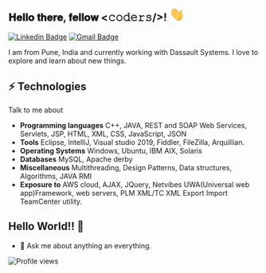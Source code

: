 <h2> 𝐇𝐞𝐥𝐥𝐨 𝐭𝐡𝐞𝐫𝐞, 𝐟𝐞𝐥𝐥𝐨𝐰 <𝚌𝚘𝚍𝚎𝚛𝚜/>! <img src="https://raw.githubusercontent.com/ABSphreak/ABSphreak/master/gifs/Hi.gif" width="30px"></h2>

[![Linkedin Badge](https://img.shields.io/badge/-smrutiprayag-blue?style=flat-square&logo=Linkedin&logoColor=white&link=https://www.linkedin.com/in/smrutiprayag/)](https://www.linkedin.com/in/swapnilkul/) 
[![Gmail Badge](https://img.shields.io/badge/-smrutiprg@gmail.com-c14438?style=flat-square&logo=Gmail&logoColor=white&link=mailto:smrutiprg@gmail.com)](mailto:smrutiprg@gmail.com)

I am from Pune, India and currently working with Dassault Systems.
I love to explore and learn about new things.

## ⚡ Technologies
Talk to me about
- **Programming languages** C++, JAVA,  REST and SOAP Web Services, Servlets, JSP, HTML, XML, CSS, JavaScript, JSON
- **Tools** Eclipse, IntelliJ, Visual studio 2019, Fiddler, FileZilla, Arquillian.
- **Operating Systems** Windows, Ubuntu, IBM AIX, Solaris
- **Databases** MySQL, Apache derby
- **Miscellaneous** Multithreading, Design Patterns, Data structures, Algorithms, JAVA RMI
- **Exposure to** AWS cloud, AJAX, JQuery, Netvibes UWA(Universal web app)Framework, web servers, PLM XML/TC XML Export Import TeamCenter utility.

## Hello World!! 🤔
- 💬 Ask me about anything an everything.


![Profile views](https://gpvc.arturio.dev/smrutiprayag)

